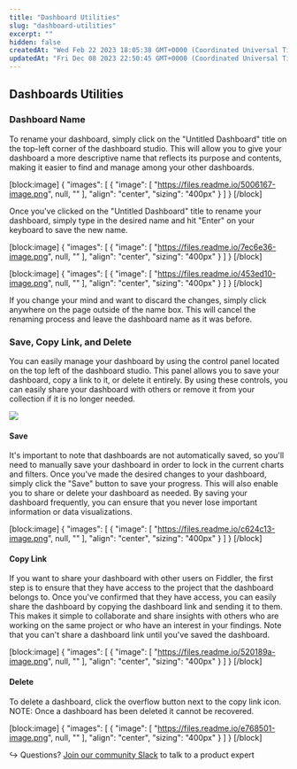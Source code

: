 ```yaml
---
title: "Dashboard Utilities"
slug: "dashboard-utilities"
excerpt: ""
hidden: false
createdAt: "Wed Feb 22 2023 18:05:38 GMT+0000 (Coordinated Universal Time)"
updatedAt: "Fri Dec 08 2023 22:50:45 GMT+0000 (Coordinated Universal Time)"
---
```

## Dashboards Utilities

### Dashboard Name

To rename your dashboard, simply click on the "Untitled Dashboard" title on the top-left corner of the dashboard studio. This will allow you to give your dashboard a more descriptive name that reflects its purpose and contents, making it easier to find and manage among your other dashboards.

[block:image]
{
  "images": [
    {
      "image": [
        "https://files.readme.io/5006167-image.png",
        null,
        ""
      ],
      "align": "center",
      "sizing": "400px"
    }
  ]
}
[/block]


Once you've clicked on the "Untitled Dashboard" title to rename your dashboard, simply type in the desired name and hit "Enter" on your keyboard to save the new name.

[block:image]
{
  "images": [
    {
      "image": [
        "https://files.readme.io/7ec6e36-image.png",
        null,
        ""
      ],
      "align": "center",
      "sizing": "400px"
    }
  ]
}
[/block]


[block:image]
{
  "images": [
    {
      "image": [
        "https://files.readme.io/453ed10-image.png",
        null,
        ""
      ],
      "align": "center",
      "sizing": "400px"
    }
  ]
}
[/block]


If you change your mind and want to discard the changes, simply click anywhere on the page outside of the name box. This will cancel the renaming process and leave the dashboard name as it was before.

### Save, Copy Link, and Delete

You can easily manage your dashboard by using the control panel located on the top left of the dashboard studio. This panel allows you to save your dashboard, copy a link to it, or delete it entirely. By using these controls, you can easily share your dashboard with others or remove it from your collection if it is no longer needed.

![](https://files.readme.io/17c9043-image.png)

#### Save

It's important to note that dashboards are not automatically saved, so you'll need to manually save your dashboard in order to lock in the current charts and filters. Once you've made the desired changes to your dashboard, simply click the "Save" button to save your progress. This will also enable you to share or delete your dashboard as needed. By saving your dashboard frequently, you can ensure that you never lose important information or data visualizations.

[block:image]
{
  "images": [
    {
      "image": [
        "https://files.readme.io/c624c13-image.png",
        null,
        ""
      ],
      "align": "center",
      "sizing": "400px"
    }
  ]
}
[/block]


#### Copy Link

If you want to share your dashboard with other users on Fiddler, the first step is to ensure that they have access to the project that the dashboard belongs to. Once you've confirmed that they have access, you can easily share the dashboard by copying the dashboard link and sending it to them. This makes it simple to collaborate and share insights with others who are working on the same project or who have an interest in your findings. Note that you can't share a dashboard link until you've saved the dashboard.

[block:image]
{
  "images": [
    {
      "image": [
        "https://files.readme.io/520189a-image.png",
        null,
        ""
      ],
      "align": "center",
      "sizing": "400px"
    }
  ]
}
[/block]


#### Delete

To delete a dashboard, click the overflow button next to the copy link icon. NOTE: Once a dashboard has been deleted it cannot be recovered.

[block:image]
{
  "images": [
    {
      "image": [
        "https://files.readme.io/e768501-image.png",
        null,
        ""
      ],
      "align": "center",
      "sizing": "400px"
    }
  ]
}
[/block]


↪ Questions? [Join our community Slack](https://www.fiddler.ai/slackinvite) to talk to a product expert
